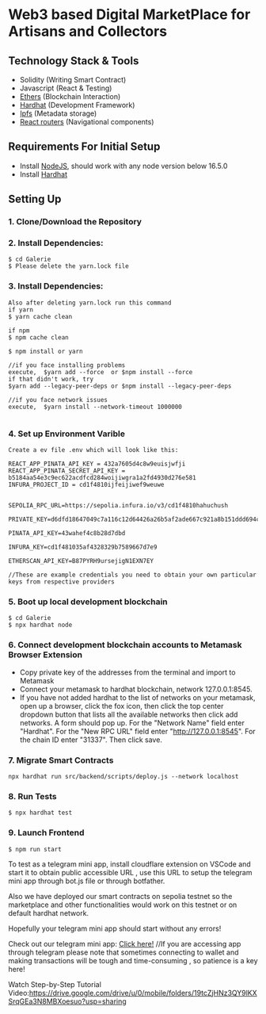 # Web3 based Digital MarketPlace for Artisans and Collectors

## Technology Stack & Tools
- Solidity (Writing Smart Contract)
- Javascript (React & Testing)
- [Ethers](https://docs.ethers.io/v5/) (Blockchain Interaction)
- [Hardhat](https://hardhat.org/) (Development Framework)
- [Ipfs](https://ipfs.io/) (Metadata storage)
- [React routers](https://v5.reactrouter.com/) (Navigational components)

## Requirements For Initial Setup
- Install [NodeJS](https://nodejs.org/en/), should work with any node version below 16.5.0
- Install [Hardhat](https://hardhat.org/)


## Setting Up
### 1. Clone/Download the Repository

### 2. Install Dependencies:
```
$ cd Galerie
$ Please delete the yarn.lock file
```
### 3. Install Dependencies:
```
Also after deleting yarn.lock run this command 
if yarn 
$ yarn cache clean

if npm 
$ npm cache clean

$ npm install or yarn 

//if you face installing problems 
execute,  $yarn add --force  or $npm install --force
if that didn't work, try
$yarn add --legacy-peer-deps or $npm install --legacy-peer-deps

//if you face network issues
execute,  $yarn install --network-timeout 1000000
          
```
### 4. Set up Environment Varible 
```
Create a ev file .env which will look like this:

REACT_APP_PINATA_API_KEY = 432a7605d4c8w9euisjwfji
REACT_APP_PINATA_SECRET_API_KEY = b5184aa54e3c9ec622acdfcd284woijiwgra1a2fd4930d276e581
INFURA_PROJECT_ID = cd1f4810ijfeijiwef9weuwe


SEPOLIA_RPC_URL=https://sepolia.infura.io/v3/cd1f4810hahuchush

PRIVATE_KEY=d6dfd18647049c7a116c12d64426a26b5af2ade667c921a8b151ddd694c6cc6f

PINATA_API_KEY=43wahef4c8b28d7dbd

INFURA_KEY=cd1f481035af4328329b7589667d7e9

ETHERSCAN_API_KEY=B87PYRH9ursejigN1EXN7EY

//These are example credentials you need to obtain your own particular keys from respective providers
```

### 5. Boot up local development blockchain
```
$ cd Galerie
$ npx hardhat node
```

### 6. Connect development blockchain accounts to Metamask Browser Extension
- Copy private key of the addresses from the terminal and import to Metamask
- Connect your metamask to hardhat blockchain, network 127.0.0.1:8545.
- If you have not added hardhat to the list of networks on your metamask, open up a browser, click the fox icon, then click the top center dropdown button that lists all the available networks then click add networks. A form should pop up. For the "Network Name" field enter "Hardhat". For the "New RPC URL" field enter "http://127.0.0.1:8545". For the chain ID enter "31337". Then click save.  


### 7. Migrate Smart Contracts
`npx hardhat run src/backend/scripts/deploy.js --network localhost`

### 8. Run Tests
`$ npx hardhat test`


### 9. Launch Frontend
`$ npm run start`

To test as a telegram mini app, install cloudflare extension on VSCode and start it to obtain public accessible URL , use this URL to setup the telegram mini app through
bot.js file or through botfather.

Also we have deployed our smart contracts on sepolia testnet so
the marketplace and other functionalities would work on this testnet or on default hardhat network.

Hopefully your telegram mini app should start without any errors! 

Check out our telegram mini app: [Click here!](https://t.me/Galeries_Telegram_Mini_App_Bot) 
//If you are accessing app through telegram please note that sometimes connecting to wallet and making transactions will be
tough and time-consuming , so patience is a key here!

Watch Step-by-Step Tutorial Video:https://drive.google.com/drive/u/0/mobile/folders/19tcZjHNz3QY9lKXSrqGEa3N8MBXoesuo?usp=sharing

